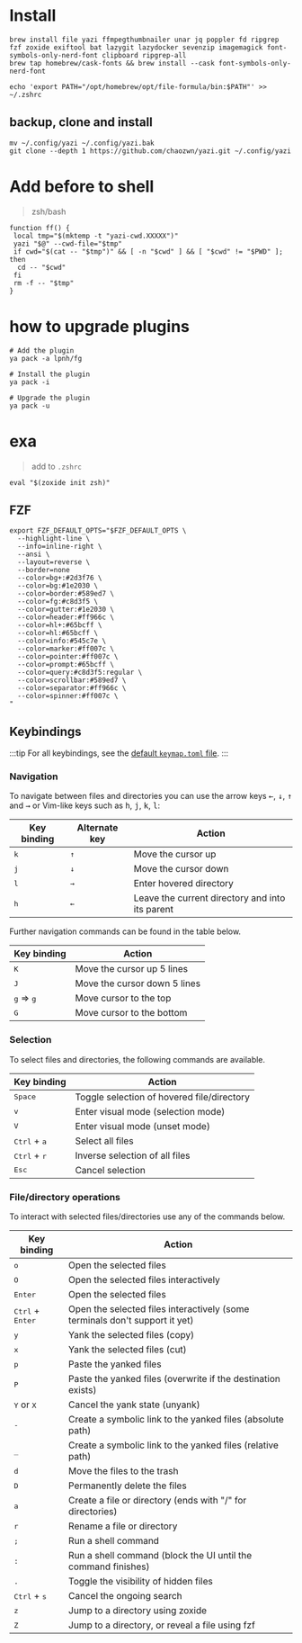 # Install

```shell
brew install file yazi ffmpegthumbnailer unar jq poppler fd ripgrep fzf zoxide exiftool bat lazygit lazydocker sevenzip imagemagick font-symbols-only-nerd-font clipboard ripgrep-all
brew tap homebrew/cask-fonts && brew install --cask font-symbols-only-nerd-font
```

```shell
echo 'export PATH="/opt/homebrew/opt/file-formula/bin:$PATH"' >> ~/.zshrc
```
## backup, clone and install

```shell
mv ~/.config/yazi ~/.config/yazi.bak
git clone --depth 1 https://github.com/chaozwn/yazi.git ~/.config/yazi
```

# Add before to shell

> zsh/bash

```shell
function ff() {
 local tmp="$(mktemp -t "yazi-cwd.XXXXX")"
 yazi "$@" --cwd-file="$tmp"
 if cwd="$(cat -- "$tmp")" && [ -n "$cwd" ] && [ "$cwd" != "$PWD" ]; then
  cd -- "$cwd"
 fi
 rm -f -- "$tmp"
}
```

# how to upgrade plugins

```shell
# Add the plugin
ya pack -a lpnh/fg

# Install the plugin
ya pack -i

# Upgrade the plugin
ya pack -u
```

# exa

> add to `.zshrc`

```shell
eval "$(zoxide init zsh)"
```

## FZF

```shell
export FZF_DEFAULT_OPTS="$FZF_DEFAULT_OPTS \
  --highlight-line \
  --info=inline-right \
  --ansi \
  --layout=reverse \
  --border=none
  --color=bg+:#2d3f76 \
  --color=bg:#1e2030 \
  --color=border:#589ed7 \
  --color=fg:#c8d3f5 \
  --color=gutter:#1e2030 \
  --color=header:#ff966c \
  --color=hl+:#65bcff \
  --color=hl:#65bcff \
  --color=info:#545c7e \
  --color=marker:#ff007c \
  --color=pointer:#ff007c \
  --color=prompt:#65bcff \
  --color=query:#c8d3f5:regular \
  --color=scrollbar:#589ed7 \
  --color=separator:#ff966c \
  --color=spinner:#ff007c \
"
```

## Keybindings

:::tip
For all keybindings, see the [default `keymap.toml` file](https://github.com/sxyazi/yazi/blob/latest/yazi-config/preset/keymap.toml).
:::

### Navigation

To navigate between files and directories you can use the arrow keys <kbd>←</kbd>, <kbd>↓</kbd>, <kbd>↑</kbd> and <kbd>→</kbd>
or Vim-like keys such as <kbd>h</kbd>, <kbd>j</kbd>, <kbd>k</kbd>, <kbd>l</kbd>:

| Key binding  | Alternate key | Action                                          |
| ------------ | ------------- | ----------------------------------------------- |
| <kbd>k</kbd> | <kbd>↑</kbd>  | Move the cursor up                              |
| <kbd>j</kbd> | <kbd>↓</kbd>  | Move the cursor down                            |
| <kbd>l</kbd> | <kbd>→</kbd>  | Enter hovered directory                         |
| <kbd>h</kbd> | <kbd>←</kbd>  | Leave the current directory and into its parent |

Further navigation commands can be found in the table below.

| Key binding                 | Action                       |
| --------------------------- | ---------------------------- |
| <kbd>K</kbd>                | Move the cursor up 5 lines   |
| <kbd>J</kbd>                | Move the cursor down 5 lines |
| <kbd>g</kbd> ⇒ <kbd>g</kbd> | Move cursor to the top       |
| <kbd>G</kbd>                | Move cursor to the bottom    |

### Selection

To select files and directories, the following commands are available.

| Key binding                    | Action                                     |
| ------------------------------ | ------------------------------------------ |
| <kbd>Space</kbd>               | Toggle selection of hovered file/directory |
| <kbd>v</kbd>                   | Enter visual mode (selection mode)         |
| <kbd>V</kbd>                   | Enter visual mode (unset mode)             |
| <kbd>Ctrl</kbd> + <kbd>a</kbd> | Select all files                           |
| <kbd>Ctrl</kbd> + <kbd>r</kbd> | Inverse selection of all files             |
| <kbd>Esc</kbd>                 | Cancel selection                           |

### File/directory operations

To interact with selected files/directories use any of the commands below.

| Key binding                        | Action                                                                      |
| ---------------------------------- | --------------------------------------------------------------------------- |
| <kbd>o</kbd>                       | Open the selected files                                                     |
| <kbd>O</kbd>                       | Open the selected files interactively                                       |
| <kbd>Enter</kbd>                   | Open the selected files                                                     |
| <kbd>Ctrl</kbd> + <kbd>Enter</kbd> | Open the selected files interactively (some terminals don't support it yet) |
| <kbd>y</kbd>                       | Yank the selected files (copy)                                              |
| <kbd>x</kbd>                       | Yank the selected files (cut)                                               |
| <kbd>p</kbd>                       | Paste the yanked files                                                      |
| <kbd>P</kbd>                       | Paste the yanked files (overwrite if the destination exists)                |
| <kbd>Y</kbd> or <kbd>X</kbd>       | Cancel the yank state (unyank)                                              |
| <kbd>-</kbd>                       | Create a symbolic link to the yanked files (absolute path)                  |
| <kbd>\_</kbd>                      | Create a symbolic link to the yanked files (relative path)                  |
| <kbd>d</kbd>                       | Move the files to the trash                                                 |
| <kbd>D</kbd>                       | Permanently delete the files                                                |
| <kbd>a</kbd>                       | Create a file or directory (ends with "/" for directories)                  |
| <kbd>r</kbd>                       | Rename a file or directory                                                  |
| <kbd>;</kbd>                       | Run a shell command                                                         |
| <kbd>:</kbd>                       | Run a shell command (block the UI until the command finishes)               |
| <kbd>.</kbd>                       | Toggle the visibility of hidden files                                       |
| <kbd>Ctrl</kbd> + <kbd>s</kbd>     | Cancel the ongoing search                                                   |
| <kbd>z</kbd>                       | Jump to a directory using zoxide                                            |
| <kbd>Z</kbd>                       | Jump to a directory, or reveal a file using fzf                             |
